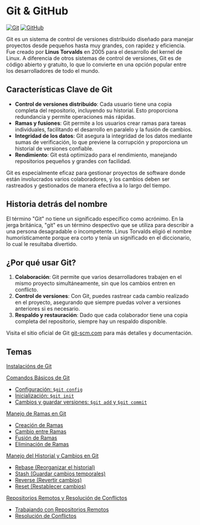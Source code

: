 #  Git & GitHub

[![Git](https://img.shields.io/badge/Git-2.37+-f14e32?style=for-the-badge&logo=git&logoColor=white&labelColor=101010)](https://git-scm.com/)
[![GitHub](https://img.shields.io/badge/GitHub-Web-blue?style=for-the-badge&logo=github&logoColor=white&labelColor=101010)](https://github.com/)


Git es un sistema de control de versiones distribuido diseñado para manejar proyectos desde pequeños hasta muy grandes, con rapidez y eficiencia. Fue creado por **Linus Torvalds** en 2005 para el desarrollo del kernel de Linux. A diferencia de otros sistemas de control de versiones, Git es de código abierto y gratuito, lo que lo convierte en una opción popular entre los desarrolladores de todo el mundo.

## Características Clave de Git

- **Control de versiones distribuido**: Cada usuario tiene una copia completa del repositorio, incluyendo su historial. Esto proporciona redundancia y permite operaciones más rápidas.
- **Ramas y fusiones**: Git permite a los usuarios crear ramas para tareas individuales, facilitando el desarrollo en paralelo y la fusión de cambios.
- **Integridad de los datos**: Git asegura la integridad de los datos mediante sumas de verificación, lo que previene la corrupción y proporciona un historial de versiones confiable.
- **Rendimiento**: Git está optimizado para el rendimiento, manejando repositorios pequeños y grandes con facilidad.

Git es especialmente eficaz para gestionar proyectos de software donde están involucrados varios colaboradores, y los cambios deben ser rastreados y gestionados de manera efectiva a lo largo del tiempo.

## Historia detrás del nombre

El término "Git" no tiene un significado específico como acrónimo. En la jerga británica, "git" es un término despectivo que se utiliza para describir a una persona desagradable o incompetente. Linus Torvalds eligió el nombre humorísticamente porque era corto y tenía un significado en el diccionario, lo cual le resultaba divertido.

## ¿Por qué usar Git?

1. **Colaboración**: Git permite que varios desarrolladores trabajen en el mismo proyecto simultáneamente, sin que los cambios entren en conflicto.
2. **Control de versiones**: Con Git, puedes rastrear cada cambio realizado en el proyecto, asegurando que siempre puedas volver a versiones anteriores si es necesario.
3. **Respaldo y restauración**: Dado que cada colaborador tiene una copia completa del repositorio, siempre hay un respaldo disponible.

Visita el sitio oficial de Git [git-scm.com](https://git-scm.com) para más detalles y documentación.


## Temas
[Instalacións de Git](./00_instalacion.md)

[Comandos Básicos de Git](./01_comandos_basicos.md)
- [Configuración: `$git config`](./01_comandos_basicos.md#1-configuración-git-config)
- [Inicialización: `$git init`](./01_comandos_basicos.md#2-inicialización-de-un-repositorio-git-init)
- [Cambios y guardar versiones: `$git add` y `$git commit`](./01_comandos_basicos.md#3-añadir-cambios-y-guardar-versiones-git-add-y-git-commit)

[Manejo de Ramas en Git](./02_branchs.md)
- [Creación de Ramas](./02_branchs.md#1-creación-de-ramas)
- [Cambio entre Ramas](./02_branchs.md#2-cambio-entre-ramas)
- [Fusión de Ramas](./02_branchs.md#3-fusión-de-ramas)
- [Eliminación de Ramas](./02_branchs.md#4-eliminación-de-ramas)



[Manejo del Historial y Cambios en Git](./03_historial-y-cambios.md)
- [Rebase (Reorganizar el historial)](./03_historial-y-cambios.md#1-rebase-reorganizar-el-historial)
- [Stash (Guardar cambios temporales)](./03_historial-y-cambios.md#2-stash-guardar-cambios-temporales)
- [Reverse (Revertir cambios)](./03_historial-y-cambios.md#3-reverse-revertir-cambios)
- [Reset (Restablecer cambios)](./03_historial-y-cambios.md#4-reset-restablecer-cambios)

[Repositorios Remotos y Resolución de Conflictos](./04_remote-y-conflictos.md)
- [Trabajando con Repositorios Remotos](./04_remote-y-conflictos.md#1-trabajando-con-repositorios-remotos)
- [Resolución de Conflictos](./04_remote-y-conflictos.md#2-resolución-de-conflictos)
